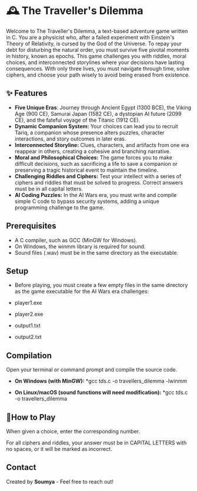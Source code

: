 
# 🕰️ The Traveller's Dilemma
Welcome to The Traveller's Dilemma, a text-based adventure game written in C. You are a physicist who, after a failed experiment with Einstein's Theory of Relativity, is cursed by the God of the Universe. To repay your debt for disturbing the natural order, you must survive five pivotal moments in history, known as epochs.
This game challenges you with riddles, moral choices, and interconnected storylines where your decisions have lasting consequences. With only three lives, you must navigate through time, solve ciphers, and choose your path wisely to avoid being erased from existence.
## ✨ Features
* **Five Unique Eras**: Journey through Ancient Egypt (1300 BCE), the Viking Age (900 CE), Samurai Japan (1582 CE), a dystopian AI future (2099 CE), and the fateful voyage of the Titanic (1912 CE).
* **Dynamic Companion System:** Your choices can lead you to recruit Tariq, a companion whose presence alters puzzles, character interactions, and story outcomes in later eras.
* **Interconnected Storyline:** Clues, characters, and artifacts from one era reappear in others, creating a cohesive and branching narrative.
* **Moral and Philosophical Choices:** The game forces you to make difficult decisions, such as sacrificing a life to save a companion or preserving a tragic historical event to maintain the timeline.
* **Challenging Riddles and Ciphers:** Test your intellect with a series of ciphers and riddles that must be solved to progress. Correct answers must be in all capital letters.
* **AI Coding Puzzles:** In the AI Wars era, you must write and compile simple C code to bypass security systems, adding a unique programming challenge to the game.
## Prerequisites
* A C compiler, such as GCC (MinGW for Windows).
* On Windows, the winmm library is required for sound.
* Sound files (.wav) must be in the same directory as the executable.

## Setup
* Before playing, you must create a few empty files in the same directory as the game executable for the AI Wars era challenges:

* player1.exe
* player2.exe
* output1.txt
* output2.txt

## Compilation
Open your terminal or command prompt and compile the source code.
* **On Windows (with MinGW):**
*gcc tds.c -o travellers_dilemma -lwinmm

* **On Linux/macOS (sound functions will need modification):**
*gcc tds.c -o travellers_dilemma

## 🚀How to Play
When given a choice, enter the corresponding number.

For all ciphers and riddles, your answer must be in CAPITAL LETTERS with no spaces, or it will be marked as incorrect.

## Contact

Created by **Soumya** - Feel free to reach out!
